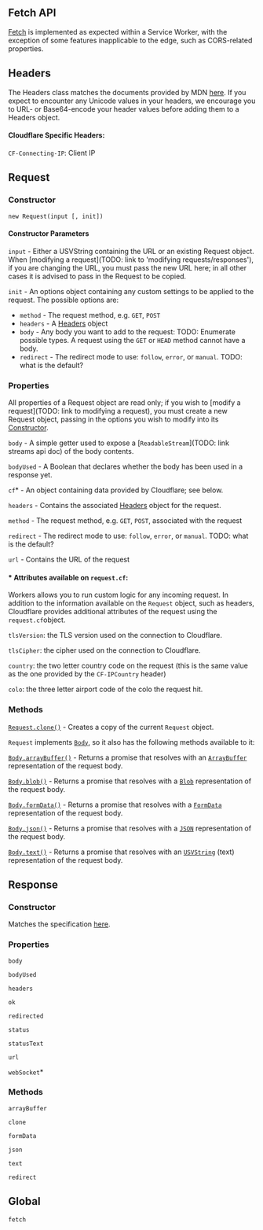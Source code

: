 ## Fetch API

[Fetch](https://developer.mozilla.org/docs/Web/API/Fetch_API) is implemented as expected within a Service Worker, with the exception of some features inapplicable to the edge, such as CORS-related properties.

## Headers

The Headers class matches the documents provided by MDN [here](https://developer.mozilla.org/en-US/docs/Web/API/Headers). If you expect to encounter any Unicode values in your headers, we encourage you to URL- or Base64-encode your header values before adding them to a Headers object.

#### Cloudflare Specific Headers:

`CF-Connecting-IP`: Client IP

## Request

### Constructor

`new Request(input [, init])`

#### Constructor Parameters

`input` - Either a USVString containing the URL or an existing Request object. When [modifying a request](TODO: link to 'modifying requests/responses'), if you are changing the URL, you must pass the new URL here; in all other cases it is advised to pass in the Request to be copied.

`init` - An options object containing any custom settings to be applied to the request. The possible options are:

* `method` - The request method, e.g. `GET`, `POST`
* `headers` - A [Headers](#Headers) object
* `body` - Any body you want to add to the request: TODO: Enumerate possible types. A request using the `GET` or `HEAD` method cannot have a body.
* `redirect` - The redirect mode to use: `follow`, `error`, or `manual`. TODO: what is the default?

### Properties

All properties of a Request object are read only; if you wish to [modify a request](TODO: link to modifying a request), you must create a new Request object, passing in the options you wish to modify into its [Constructor](#Constructor).

`body` - A simple getter used to expose a [`ReadableStream`](TODO: link streams api doc) of the body contents.

`bodyUsed` - A Boolean that declares whether the body has been used in a response yet.

`cf`* - An object containing data provided by Cloudflare; see below.

`headers` - Contains the associated [Headers](#Headers) object for the request.

`method` - The request method, e.g. `GET`, `POST`, associated with the request

`redirect` - The redirect mode to use: `follow`, `error`, or `manual`. TODO: what is the default?

`url` -  Contains the URL of the request

#### * Attributes available on `request.cf`:

Workers allows you to run custom logic for any incoming request. In addition to the information available on the `Request` object, such as headers, Cloudflare provides additional attributes of the request using the `request.cf`object.

`tlsVersion`: the TLS version used on the connection to Cloudflare.

`tlsCipher`: the cipher used on the connection to Cloudflare.

`country`: the two letter country code on the request (this is the same value as the one provided by the `CF-IPCountry` header)

`colo`: the three letter airport code of the colo the request hit.

### Methods

[`Request.clone()`](https://developer.mozilla.org/en-US/docs/Web/API/Request/clone) - Creates a copy of the current `Request` object.

`Request` implements [`Body`](https://developer.mozilla.org/en-US/docs/Web/API/Body), so it also has the following methods available to it:

[`Body.arrayBuffer()`](https://developer.mozilla.org/en-US/docs/Web/API/Body/arrayBuffer) - Returns a promise that resolves with an [`ArrayBuffer`](https://developer.mozilla.org/en-US/docs/Web/API/ArrayBuffer) representation of the request body.

[`Body.blob()`](https://developer.mozilla.org/en-US/docs/Web/API/Body/blob) - Returns a promise that resolves with a [`Blob`](https://developer.mozilla.org/en-US/docs/Web/API/Blob) representation of the request body.

[`Body.formData()`](https://developer.mozilla.org/en-US/docs/Web/API/Body/formData) - Returns a promise that resolves with a [`FormData`](https://developer.mozilla.org/en-US/docs/Web/API/FormData) representation of the request body.

[`Body.json()`](https://developer.mozilla.org/en-US/docs/Web/API/Body/json) - Returns a promise that resolves with a [`JSON`](https://developer.mozilla.org/en-US/docs/Web/API/JSON) representation of the request body.

[`Body.text()`](https://developer.mozilla.org/en-US/docs/Web/API/Body/text) - Returns a promise that resolves with an [`USVString`](https://developer.mozilla.org/en-US/docs/Web/API/USVString) (text) representation of the request body.

## Response

### Constructor

Matches the specification [here](https://developer.mozilla.org/en-US/docs/Web/API/Response/Response).

### Properties

`body`

`bodyUsed`

`headers`

`ok`

`redirected`

`status`

`statusText`

`url`

`webSocket`*

### Methods

`arrayBuffer`

`clone`

`formData`

`json`

`text`

`redirect`

## Global

`fetch`
